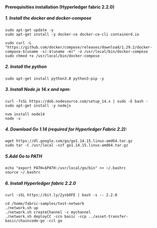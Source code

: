 #### Prerequisities installation (Hyperledger fabric 2.2.0)
##### 1. Install the docker and docker-compose
```
sudo apt-get update -y
sudo apt-get install -y docker-ce docker-ce-cli containerd.io
```

```
sudo curl -L "https://github.com/docker/compose/releases/download/1.29.2/docker-compose-$(uname -s)-$(uname -m)" -o /usr/local/bin/docker-compose
sudo chmod +x /usr/local/bin/docker-compose
```
##### 2. Install the python

```
sudo apt-get install python3.8 python3-pip -y
```
##### 3. Install Node.js 14.x and npm:

```
curl -fsSL https://deb.nodesource.com/setup_14.x | sudo -E bash -
sudo apt-get install -y nodejs

nvm install node14
node -v
```


##### 4. Download Go 1.14 (required for Hyperledger Fabric 2.2):

```
wget https://dl.google.com/go/go1.14.15.linux-amd64.tar.gz
sudo tar -C /usr/local -xzf go1.14.15.linux-amd64.tar.gz

```
##### 5.Add Go to PATH

```
echo "export PATH=$PATH:/usr/local/go/bin" >> ~/.bashrc
source ~/.bashrc
```

##### 6. Install Hyperledger fabric 2.2.0 

```
curl -sSL https://bit.ly/2ysbOFE | bash -s -- 2.2.0
```
```
cd /home/fabric-samples/test-network
./network.sh up
./network.sh createChannel -c mychannel
./network.sh deployCC -ccn basic -ccp ../asset-transfer-basic/chaincode-go -ccl go
```


